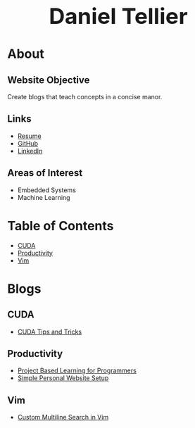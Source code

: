 <h1 style="font-size: 50px; text-align: center;">Daniel Tellier</h1>

# About
## Website Objective
Create blogs that teach concepts in a concise manor.

## Links
- [Resume](./docs/daniel_tellier.pdf)
- [GitHub](https://github.com/DanielTellier)
- [LinkedIn](https://www.linkedin.com/in/daniel-tellier-210ab3a4/)

## Areas of Interest
- Embedded Systems
- Machine Learning

# Table of Contents
- [CUDA](#cuda)
- [Productivity](#productivity)
- [Vim](#vim)

# Blogs
## CUDA
- [CUDA Tips and Tricks](./blogs/cuda_tips_tricks_3.md)

## Productivity
- [Project Based Learning for Programmers](./blogs/project_based_learning_1.md)
- [Simple Personal Website Setup](./blogs/simple_personal_website_setup_4.md)

## Vim
- [Custom Multiline Search in Vim](./blogs/vim_multi_line_search_2.md)
